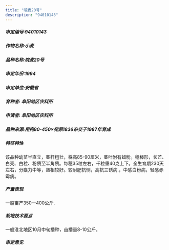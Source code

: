 ```yaml
---
title: "皖麦20号"
description: "94010143"
---
```

##### 审定编号:94010143

##### 作物名称:小麦

##### 品种名称:皖麦20号

##### 审定年份:1994

##### 审定单位:安徽省

##### 育种者:  阜阳地区农科所

##### 申请者:  阜阳地区农科所

##### 品种来源:用宛80-450×宛原1836杂交于1987年育成

##### 特征特性
该品种幼苗半直立，茎杆粗壮，株高85-90厘米，茎叶附有蜡粉。穗棒形，长芒、白壳、白粒、粉质至半角质。每穗35粒左右，千粒重40克上下。全生育期230天左右，分麋力中等，熟相较好。较耐肥抗恻，高抗三锈病.，中感白粉病，轻感赤霉病。

##### 产量表现
一般亩产350一400公斤.

##### 栽培技术要点
一般淮北地区10月中旬播种，亩播量8-10公斤。

##### 审定意见

